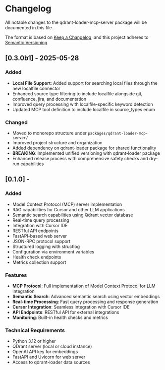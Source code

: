 # Changelog

All notable changes to the qdrant-loader-mcp-server package will be documented in this file.

The format is based on [Keep a Changelog](https://keepachangelog.com/en/1.0.0/),
and this project adheres to [Semantic Versioning](https://semver.org/spec/v2.0.0.html).

## [0.3.0b1] - 2025-05-28

### Added

- **Local File Support**: Added support for searching local files through the new localfile connector
- Enhanced source type filtering to include localfile alongside git, confluence, jira, and documentation
- Improved query processing with localfile-specific keyword detection
- Updated MCP tool definition to include localfile in source_types enum

### Changed

- Moved to monorepo structure under `packages/qdrant-loader-mcp-server/`
- Improved project structure and organization
- Added dependency on qdrant-loader package for shared functionality
- **BREAKING**: Implemented unified versioning with qdrant-loader package
- Enhanced release process with comprehensive safety checks and dry-run capabilities

## [0.1.0] -

### Added

- Model Context Protocol (MCP) server implementation
- RAG capabilities for Cursor and other LLM applications
- Semantic search capabilities using Qdrant vector database
- Real-time query processing
- Integration with Cursor IDE
- RESTful API endpoints
- FastAPI-based web server
- JSON-RPC protocol support
- Structured logging with structlog
- Configuration via environment variables
- Health check endpoints
- Metrics collection support

### Features

- **MCP Protocol**: Full implementation of Model Context Protocol for LLM integration
- **Semantic Search**: Advanced semantic search using vector embeddings
- **Real-time Processing**: Fast query processing and response generation
- **Cursor Integration**: Seamless integration with Cursor IDE
- **API Endpoints**: RESTful API for external integrations
- **Monitoring**: Built-in health checks and metrics

### Technical Requirements

- Python 3.12 or higher
- QDrant server (local or cloud instance)
- OpenAI API key for embeddings
- FastAPI and Uvicorn for web server
- Access to qdrant-loader data sources
